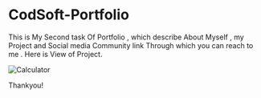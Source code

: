 # CodSoft-Portfolio
This is My Second task Of Portfolio , which describe About Myself  , my Project and Social media Community link Through which you can reach to me . 
Here is View of Project.


![Calculator](https://github.com/RavinderKashyap12/CodSoft-Portfolio/assets/120323053/4ae3fb42-85cf-4bb0-b048-b615f6b89d7b)

Thankyou!
